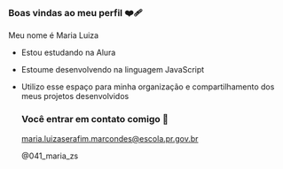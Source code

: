 ### Boas vindas ao meu perfil ❤️‍🩹

Meu nome é Maria Luiza

- Estou estudando na Alura
- Estoume desenvolvendo na linguagem JavaScript
- Utilizo esse espaço para minha organização e compartilhamento dos meus projetos desenvolvidos

  ### Você entrar em contato comigo 🤙

  maria.luizaserafim.marcondes@escola.pr.gov.br

   @041_maria_zs
